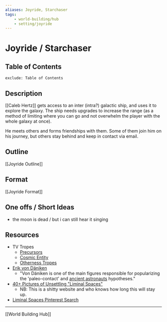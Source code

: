 ```yaml
---
aliases: Joyride, Starchaser
tags:
    - world-building/hub 
    - setting/joyride
---
```

# Joyride / Starchaser

## Table of Contents

```toc
exclude: Table of Contents
```

## Description

[[Caleb Hertz]] gets access to an inter (intra?) galactic ship, and uses it to explore the galaxy. The ship needs upgrades to increase the range (as a method of limiting where you can go and not overwhelm the player with the whole galaxy at once).

He meets others and forms friendships with them. Some of them join him on his journey, but others stay behind and keep in contact via email.

## Outline

[[Joyride Outline]]

## Format

[[Joyride Format]]

## One offs / Short Ideas

- the moon is dead / but i can still hear it singing

## Resources

- TV Tropes
    - [Precursors](https://tvtropes.org/pmwiki/pmwiki.php/Main/Precursors)
    - [Cosmic Entity](https://tvtropes.org/pmwiki/pmwiki.php/Main/CosmicEntity)
    - [Otherness Tropes](https://tvtropes.org/pmwiki/pmwiki.php/Main/OthernessTropes)
- [Erik von Däniken](https://en.wikipedia.org/wiki/Erich_von_D%C3%A4niken)
    - "Von Däniken is one of the main figures responsible for popularizing the 'paleo-contact' and [ancient astronauts](https://en.wikipedia.org/wiki/Ancient_astronauts "Ancient astronauts") hypotheses."
- [40+ Pictures of Unsettling "Liminal Spaces"](https://www.bigglobaltravel.com/trends/liminal-spaces-fb/37/)
    - NB: This is a shitty website and who knows how long this will stay up.
- [Liminal Spaces Pinterest Search](https://www.pinterest.com/search/pins/?q=Liminal%20Spaces)

---
[[World Building Hub]]